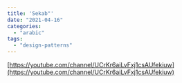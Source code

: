 ```yaml
---
title: 'Sekab"'
date: "2021-04-16"
categories:
  - "arabic"
tags:
  - "design-patterns"
---
```


[https://youtube.com/channel/UCrKr6aiLvFxj1csAUfekiuw](https://youtube.com/channel/UCrKr6aiLvFxj1csAUfekiuw)
